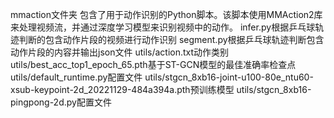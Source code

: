 mmaction文件夹
包含了用于动作识别的Python脚本。该脚本使用MMAction2库来处理视频流，并通过深度学习模型来识别视频中的动作。
infer.py根据乒乓球轨迹判断的包含动作片段的视频进行动作识别
segment.py根据乒乓球轨迹判断包含动作片段的内容并输出json文件
utils/action.txt动作类别
utils/best_acc_top1_epoch_65.pth基于ST-GCN模型的最佳准确率检查点
utils/default_runtime.py配置文件
utils/stgcn_8xb16-joint-u100-80e_ntu60-xsub-keypoint-2d_20221129-484a394a.pth预训练模型
utils/stgcn_8xb16-pingpong-2d.py配置文件